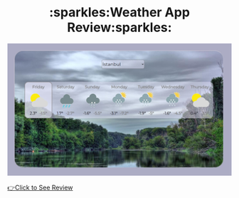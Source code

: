 <h1 align="center">:sparkles:Weather App Review:sparkles:</h1>

<p align="center">
  <img src="/images/app-img.jpg" width="750px" title="weather-app-review">
</p>

[:point_right:Click to See Review](https://cocky-gates-8af754.netlify.app/)
